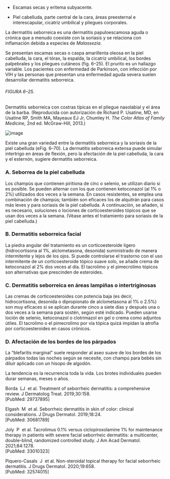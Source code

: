 -   Escamas secas y eritema subyacente.
    
-   Piel cabelluda, parte central de la cara, áreas preesternal e interescapular, cicatriz umbilical y pliegues corporales.
    

La dermatitis seborreica es una dermatitis papuloescamosa aguda o crónica que a menudo coexiste con la soriasis y se relaciona con inflamación debida a especies de _Malassezia_.

Se presentan escamas secas o caspa amarillenta oleosa en la piel cabelluda, la cara, el tórax, la espalda, la cicatriz umbilical, los bordes palpebrales y los pliegues cutáneos (fig. 6–25). El prurito es un hallazgo variable. Los pacientes con enfermedad de Parkinson, con infección por VIH y las personas que presentan una enfermedad aguda severa suelen desarrollar dermatitis seborreica.

###### FIGURA 6–25.

Dermatitis seborreica con costras típicas en el pliegue nasolabial y el área de la barba. (Reproducida con autorización de Richard P. Usatine, MD, en Usatine RP, Smith MA, Mayeaux EJ Jr, Chumley H. _The Color Atlas of Family Medicine,_ 2nd ed. McGraw-Hill, 2013.)

![image](https://mgh.silverchair-cdn.com/mgh/content_public/book/3323/amed.cmdt23_ch6_f025-1_1682436385.67456.png?Expires=1693243014&Signature=gYWLZ23SSZvQ5U2jNDz7JAVJioN63RtKF5UDCagrMsNkR2pQYuzR6gprViBs4EYGTsozlqXM5uzzNiWxBlBlTvNbUzwZij6ELuai~0f~eAQlS3SneNeNRYtaPgaRKbcJ8L79eVMJ7FphZPtO7T-~~4-aRxpkbcv28xNY03nmmCknrNPnJ2KFZAcmPP4RPqxakDfcLGq5uHRhfz33BSzKIblYiwRiGPCc4hTbC~wbyRJWZQ5KD4qGpffaMFAJy~j0U2foY5kwLP9J9WkGPjO9N9zCQCLPuZZ~UyYHXVZEjM-ag4b98vSUc4uMVVcUaqJIUVRZ9JjT4YqvXhSbacaVnQ__&Key-Pair-Id=APKAIE5G5CRDK6RD3PGA)

Existe una gran variedad entre la dermatitis seborreica y la soriasis de la piel cabelluda (eFig. 6–70). La dermatitis seborreica extensa puede simular intertrigo en áreas de flexión, pero la afectación de la piel cabelluda, la cara y el esternón, sugiere dermatitis seborreica.

### A. Seborrea de la piel cabelluda

Los champús que contienen piritiona de cinc o selenio, se utilizan diario si es posible. Se pueden alternar con los que contienen ketoconazol (al 1% o 2%) utilizados dos veces a la semana. En casos resistentes, se emplea una combinación de champús; también son eficaces los de alquitrán para casos más leves y para soriasis de la piel cabelluda. A continuación, se añaden, si es necesario, soluciones o lociones de corticoesteroides tópicos que se usan dos veces a la semana. (Véase antes el tratamiento para soriasis de la piel cabelluda.)

### B. Dermatitis seborreica facial

La piedra angular del tratamiento es un corticoesteroide ligero (hidrocortisona al 1%, alclometasona, desonida) suministrado de manera intermitente y lejos de los ojos. Si puede controlarse el trastorno con el uso intermitente de un corticoesteroide tópico suave solo, se añade crema de ketoconazol al 2% dos veces al día. El tacrolimo y el pimecrolimo tópicos son alternativas que prescinden de esteroides.

### C. Dermatitis seborreica en áreas lampiñas o intertriginosas

Las cremas de corticoesteroides con potencia baja (es decir, hidrocortisona, desonida o dipropionato de alclometasona al 1% o 2.5%) son muy eficaces si se aplican durante cinco a siete días y después una o dos veces a la semana para sostén, según esté indicado. Pueden usarse loción de selenio, ketoconazol o clotrimazol en gel o crema como adjuntos útiles. El tacrolimo o el pimecrolimo por vía tópica quizá impidan la atrofia por corticoesteroides en casos crónicos.

### D. Afectación de los bordes de los párpados

La “blefaritis marginal” suele responder al aseo suave de los bordes de los párpados todas las noches según se necesite, con champú para bebés sin diluir aplicado con un hisopo de algodón.

La tendencia es la recurrencia toda la vida. Los brotes individuales pueden durar semanas, meses o años.

Borda  LJ  et al. Treatment of seborrheic dermatitis: a comprehensive review. J Dermatolog Treat. 2019;30:158.  
[PubMed: 29737895]    

Elgash  M  et al. Seborrheic dermatitis in skin of color: clinical considerations. J Drugs Dermatol. 2019;18:24.  
[PubMed: 30681789]    

Joly  P  et al. Tacrolimus 0.1% versus ciclopiroxolamine 1% for maintenance therapy in patients with severe facial seborrheic dermatitis: a multicenter, double-blind, randomized controlled study. J Am Acad Dermatol. 2021;84:1278.  
[PubMed: 33010323]    

Piquero-Casals  J  et al. Non-steroidal topical therapy for facial seborrheic dermatitis. J Drugs Dermatol. 2020;19:658.  
[PubMed: 32574015]